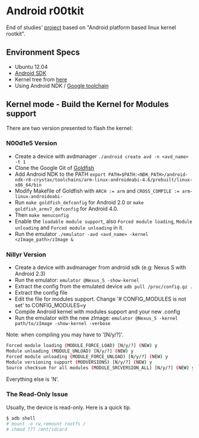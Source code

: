 # Android r00tkit

End of studies' [project](https://mastercsi.labri.fr/wp-content/uploads/2017/12/PER18.pdf) based on "Android platform based linux kernel rootkit".

## Environment Specs

- Ubuntu 12.04
- [Android SDK](https://developer.android.com/studio/index.html#command-tools)
- Kernel tree from [here](https://android.googlesource.com/kernel/goldfish)
- Using Android NDK / [Google toolchain](https://android.googlesource.com/platform/prebuilts/gcc/linux-x86/arm/arm-eabi-4.6)

## Kernel mode - Build the Kernel for Modules support

There are two version presented to flash the kernel:

### N00d1e5 Version

- Create a device with avdmanager `./android create avd -n <avd_name> -t 1`
- Clone the Google Git of [Goldfish](http://android.googlesource.com/kernel/goldfish)
- Add Android NDK to the PATH `export PATH=$PATH:<NDK_PATH>/android-ndk-r8-crystax/toolchains/arm-linux-androideabi-4.6/prebuilt/linux-x86_64/bin`
- Modify Makefile of Goldfish with `ARCH := arm` and `CROSS_COMPILE := arm-linux-androideabi-`
- Run `make goldfish_defconfig` for Android 2.0 or `make goldfish_armv7_defconfig` for Android 4.0.
- Then `make menuconfig`
- Enable the `loadable module support`, also `Forced module loading`, `Module unloading` and `Forced module unloading` in it.
- Run the emulator `./emulator -avd <avd_name> -kernel <zImage_path>/zImage &`

### Nillyr Version

- Create a device with avdmanager from android sdk (e.g: Nexus S with Android 2.3)
- Run the emulator: `emulator @Nexus_S -show-kernel`
- Extract the config from the emulated device `adb pull /proc/config.gz .`
- Extract the config file
- Edit the file for modules support. Change '# CONFIG_MODULES is not set' to CONFIG_MODULES=y
- Compile Android kernel with modules support and your new .config
- Run the emulator with the new zImage: `emulator @Nexus_S -kernel path/to/zImage -show-kernel -verbose`

Note: when compiling you may have to '[N/y/?]'.

```bash
Forced module loading (MODULE_FORCE_LOAD) [N/y/?] (NEW) y
Module unloading (MODULE_UNLOAD) [N/y/?] (NEW) y
Forced module unloading (MODULE_FORCE_UNLOAD) [N/y/?] (NEW) y
Module versioning support (MODVERSIONS) [N/y/?] (NEW) y
Source checksum for all modules (MODULE_SRCVERSION_ALL) [N/y/?] (NEW) y
```

Everything else is 'N'.

### The Read-Only Issue

Usually, the device is read-only. Here is a quick tip.

```bash
$ adb shell
# mount -o rw,remount rootfs /
# chmod 777 /mnt/sdcard
```

